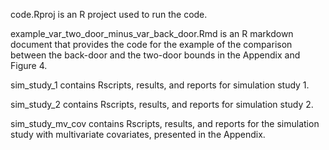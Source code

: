 code.Rproj is an R project used to run the code.

example_var_two_door_minus_var_back_door.Rmd is an R markdown document that provides the code for the example of the comparison between the back-door and the two-door bounds in the Appendix and Figure 4. 

sim_study_1 contains Rscripts, results, and reports for simulation study 1. 

sim_study_2 contains Rscripts, results, and reports for simulation study 2.

sim_study_mv_cov contains Rscripts, results, and reports for the simulation study  with multivariate covariates, presented in the Appendix.
